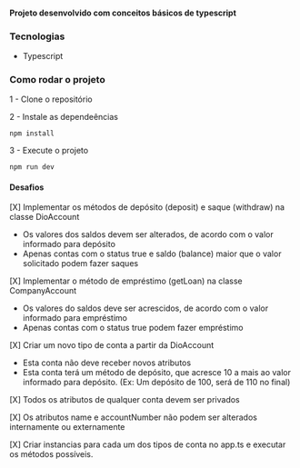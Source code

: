 #### Projeto desenvolvido com conceitos básicos de typescript

### Tecnologias
- Typescript

### Como rodar o projeto

1 - Clone o repositório

2 - Instale as dependeências
    
    npm install

3 - Execute o projeto

    npm run dev

#### Desafios
[X] Implementar os métodos de depósito (deposit) e saque (withdraw) na classe DioAccount
  - Os valores dos saldos devem ser alterados, de acordo com o valor informado para depósito
  - Apenas contas com o status true e saldo (balance) maior que o valor solicitado podem fazer saques

[X] Implementar o método de empréstimo (getLoan) na classe CompanyAccount
  - Os valores do saldos deve ser acrescidos, de acordo com o valor informado para empréstimo
  - Apenas contas com o status true podem fazer empréstimo

[X] Criar um novo tipo de conta a partir da DioAccount
  - Esta conta não deve receber novos atributos
  - Esta conta terá um método de depósito, que acresce 10 a mais ao valor informado para depósito. (Ex: Um depósito de 100, será de 110 no final)

[X] Todos os atributos de qualquer conta devem ser privados

[X] Os atributos name e accountNumber não podem ser alterados internamente ou externamente

[X] Criar instancias para cada um dos tipos de conta no app.ts e executar os métodos possíveis.